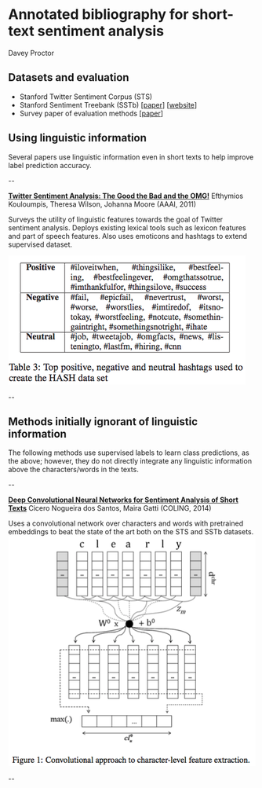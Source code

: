 # Annotated bibliography for short-text sentiment analysis
Davey Proctor


## Datasets and evaluation
- Stanford Twitter Sentiment Corpus (STS) 
- Stanford Sentiment Treebank (SSTb) [[paper](https://nlp.stanford.edu/~socherr/EMNLP2013_RNTN.pdf)] [[website](https://nlp.stanford.edu/sentiment/treebank.html)]
- Survey paper of evaluation methods [[paper](http://ceur-ws.org/Vol-1096/paper1.pdf)]

## Using linguistic information
Several papers use linguistic information even in short texts to help improve label prediction accuracy.

--

[**Twitter Sentiment Analysis: The Good the Bad and the OMG!**](http://www.aaai.org/ocs/index.php/ICWSM/ICWSM11/paper/download/2857/3251?height%3D90%%26iframe%3Dtrue%26width%3D90%)
Efthymios Kouloumpis, Theresa Wilson, Johanna Moore (AAAI, 2011)

Surveys the utility of linguistic features towards the goal of Twitter sentiment analysis. Deploys existing lexical tools such as lexicon features and part of speech features. Also uses emoticons and hashtags to extend supervised dataset.

![Hashtags for positivity](pics/hashtags.png)

--

## Methods initially ignorant of linguistic information
The following methods use supervised labels to learn class predictions, as the above; however, they do not directly integrate any linguistic information above the characters/words in the texts.

--

[**Deep Convolutional Neural Networks for Sentiment Analysis of Short Texts**](http://anthology.aclweb.org/C/C14/C14-1008.pdf)
Cicero Nogueira dos Santos, Maira Gatti (COLING, 2014)

Uses a convolutional network over characters and words with pretrained embeddings to beat the state of the art both on the STS and SSTb datasets.
![CharCNN](pics/charCNN.png)

--
